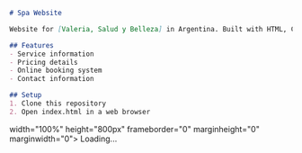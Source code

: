 ```markdown
# Spa Website

Website for [Valeria, Salud y Belleza] in Argentina. Built with HTML, CSS, and JavaScript.

## Features
- Service information
- Pricing details
- Online booking system
- Contact information

## Setup
1. Clone this repository
2. Open index.html in a web browser
```


width="100%"
                        height="800px"
                        frameborder="0"
                        marginheight="0"
                        marginwidth="0">
                    Loading...
                </iframe>